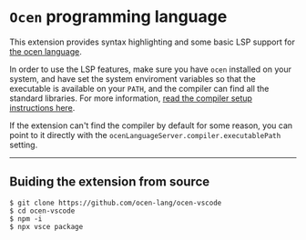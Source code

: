 # `Ocen` programming language

This extension provides syntax highlighting and some basic LSP support for [the ocen language](https://github.com/ocen-lang/ocen).

In order to use the LSP features, make sure you have `ocen` installed on your system, and have set the system enviroment variables so that the executable is available on your `PATH`, and the compiler can find all the standard libraries. For more information, [read the compiler setup instructions here](https://github.com/ocen-lang/ocen?tab=readme-ov-file#usage).


If the extension can't find the compiler by default for some reason, you can point to it directly with the `ocenLanguageServer.compiler.executablePath` setting.

---

## Buiding the extension from source

```
$ git clone https://github.com/ocen-lang/ocen-vscode
$ cd ocen-vscode
$ npm -i
$ npx vsce package
```
